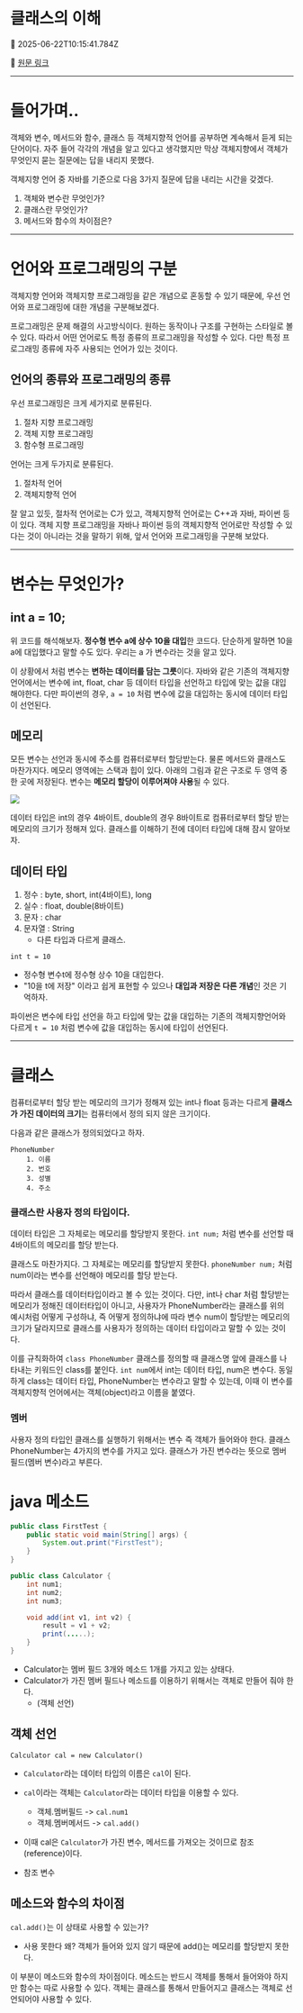 # 클래스의 이해

📅 2025-06-22T10:15:41.784Z

🔗 [원문 링크](https://velog.io/@son-dan-ha/클래스의-이해)

---

# 들어가며..

객체와 변수, 메서드와 함수, 클래스 등 객체지향적 언어를 공부하면 계속해서 듣게 되는 단어이다. 자주 들어 각각의 개념을 알고 있다고 생각했지만 막상 객체지향에서 객체가 무엇인지 묻는 질문에는 답을 내리지 못했다. 

객체지향 언어 중 자바를 기준으로 다음 3가지 질문에 답을 내리는 시간을 갖겠다.

1. 객체와 변수란 무엇인가?
2. 클래스란 무엇인가?
3. 메서드와 함수의 차이점은?

---
# 언어와 프로그래밍의 구분

객체지향 언어와 객체지향 프로그래밍을 같은 개념으로 혼동할 수 있기 때문에, 우선 언어와 프로그래밍에 대한 개념을 구분해보겠다. 

프로그래밍은 문제 해결의 사고방식이다. 원하는 동작이나 구조를 구현하는 스타일로 볼 수 있다. 따라서 어떤 언어로도 특정 종류의 프로그래밍을 작성할 수 있다. 다만 특정 프로그래밍 종류에 자주 사용되는 언어가 있는 것이다. 

## 언어의 종류와 프로그래밍의 종류

우선 프로그래밍은 크게 세가지로 분류된다. 

1. 절차 지향 프로그래밍
2. 객체 지향 프로그래밍
3. 함수형 프로그래밍

언어는 크게 두가지로 분류된다.

1. 절차적 언어
2. 객체지향적 언어

잘 알고 있듯, 절차적 언어로는 C가 있고, 객체지향적 언어로는 C++과 자바, 파이썬 등이 있다. 객체 지향 프로그래밍을 자바나 파이썬 등의 객체지향적 언어로만 작성할 수 있다는 것이 아니라는 것을 말하기 위해, 앞서 언어와 프로그래밍을 구분해 보았다.

---
# 변수는 무엇인가?

## int a = 10;

위 코드를 해석해보자. 
**정수형 변수 a에 상수 10을 대입**한 코드다. 단순하게 말하면 10을 a에 대입했다고 말할 수도 있다. 우리는 a 가 변수라는 것을 알고 있다.

이 상황에서 처럼 변수는 **변하는 데이터를 담는 그릇**이다. 자바와 같은 기존의 객체지향언어에서는 변수에 int, float, char 등 데이터 타입을 선언하고 타입에 맞는 값을 대입해야한다. 다만 파이썬의 경우, `a = 10` 처럼 변수에 값을 대입하는 동시에 데이터 타입이 선언된다. 

## 메모리

모든 변수는 선언과 동시에 주소를 컴퓨터로부터 할당받는다. 물론 메서드와 클래스도 마찬가지다. 메모리 영역에는 스택과 힙이 있다. 아래의 그림과 같은 구조로 두 영역 중 한 곳에 저장된다. 변수는 **메모리 할당이 이루어져야 사용**될 수 있다.

![](https://velog.velcdn.com/images/son-dan-ha/post/fada3a26-0641-4291-80f9-2bb07e5f94dd/image.png)


데이터 타입은 int의 경우 4바이트, double의 경우 8바이트로 컴퓨터로부터 할당 받는 메모리의 크기가 정해져 있다. 클래스를 이해하기 전에 데이터 타입에 대해 잠시 알아보자.


## 데이터 타입

1. 정수 : byte, short, int(4바이트), long
2. 실수 : float, double(8바이트)
3. 문자 : char
4. 문자열 : String
	- 다른 타입과 다르게 클래스.


`int t = 10` 
- 정수형 변수t에 정수형 상수 10을 대입한다. 
- "10을 t에 저장" 이라고 쉽게 표현할 수 있으나 **대입과 저장은 다른 개념**인 것은 기억하자.

파이썬은 변수에 타입 선언을 하고 타입에 맞는 값을 대입하는 기존의 객체지향언어와 다르게
`t = 10` 처럼 변수에 값을 대입하는 동시에 타입이 선언된다. 

---


# 클래스

컴퓨터로부터 할당 받는 메모리의 크기가 정해져 있는 int나 float 등과는 다르게 **클래스가 가진 데이터의 크기**는 컴퓨터에서 정의 되지 않은 크기이다.  

다음과 같은 클래스가 정의되었다고 하자.

```text
PhoneNumber
	1. 이름 
	2. 번호 
	3. 성별 
	4. 주소 
```

### 클래스란 사용자 정의 타입이다.

데이터 타입은 그 자체로는 메모리를 할당받지 못한다. `int num;` 처럼 변수를 선언할 때 4바이트의 메모리를 할당 받는다. 

클래스도 마찬가지다. 그 자체로는 메모리를 할당받지 못한다. `phoneNumber num;` 처럼 num이라는 변수를 선언해야 메모리를 할당 받는다. 

따라서 클래스를 데이터타입이라고 볼 수 있는 것이다. 다만, int나 char 처럼 할당받는 메모리가 정해진 데이터타입이 아니고, 사용자가 PhoneNumber라는 클래스를 위의 예시처럼 어떻게 구성하냐, 즉 어떻게 정의하냐에 따라 변수 num이 할당받는 메모리의 크기가 달라지므로 클래스를 사용자가 정의하는 데이터 타입이라고 말할 수 있는 것이다. 

이를 규칙화하여 `class PhoneNumber` 클래스를 정의할 때 클래스명 앞에 클래스를 나타내는 키워드인 class를 붙인다. `int num`에서 int는 데이터 타입, num은 변수다. 동일하게 class는 데이터 타입, PhoneNumber는 변수라고 말할 수 있는데, 이때 이 변수를 객체지향적 언어에서는 객체(object)라고 이름을 붙였다.

### 멤버
사용자 정의 타입인 클래스를 실행하기 위해서는 변수 즉 객체가 들어와야 한다.
클래스 PhoneNumber는 4가지의 변수를 가지고 있다. 클래스가 가진 변수라는 뜻으로 멤버 필드(멤버 변수)라고 부른다.


# java 메소드


```java
public class FirstTest {
	public static void main(String[] args) {
		System.out.print("FirstTest");
	}
}
```

```java
public class Calculator {
	int num1;
	int num2;
	int num3;

	void add(int v1, int v2) {
		result = v1 + v2;
		print(.....);
	}
}
```

- Calculator는 멤버 필드 3개와 메소드 1개를 가지고 있는 상태다.
- Calculator가 가진 멤버 필드나 메소드를 이용하기 위해서는 객체로 만들어 줘야 한다. 
	- (객체 선언)

## 객체 선언

`Calculator cal = new Calculator()`

- `Calculator`라는 데이터 타입의 이름은 `cal`이 된다.
- `cal`이라는 객체는 `Calculator`라는 데이터 타입을 이용할 수 있다.
	- 객체.멤버필드 -> `cal.num1`
	- 객체.멤버메서드 -> `cal.add()`

- 이때 cal은 `Calculator`가 가진 변수, 메서드를 가져오는 것이므로 참조(reference)이다. 
- 참조 변수 

## 메소드와 함수의 차이점

`cal.add()`는 이 상태로 사용할 수 있는가? 
- 사용 못한다
왜? 객체가 들어와 있지 않기 때문에 add()는 메모리를 할당받지 못한다.

이 부분이 메소드와 함수의 차이점이다. 메소드는 반드시 객체를 통해서 들어와야 하지만 함수는 따로 사용할 수 있다. 객체는 클래스를 통해서 만들어지고 클래스는 객체로 선언되어야 사용할 수 있다.



